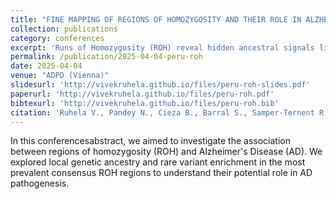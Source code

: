 ```yaml
---
title: "FINE MAPPING OF REGIONS OF HOMOZYGOSITY AND THEIR ROLE IN ALZHEIMER’S DISEASE: INSIGHTS FROM THE PERUVIAN AND MEXICAN POPULATIONS"
collection: publications
category: conferences
excerpt: 'Runs of Homozygosity (ROH) reveal hidden ancestral signals linked to Alzheimer’s Disease in Peruvian and Mexican populations — uncovering shared genomic regions enriched with African ancestry. This study highlights the power of population-specific ROH and ancestry mapping in understanding the genetic roots of Alzheimer’s disease.'
permalink: /publication/2025-04-04-peru-roh
date: 2025-04-04
venue: "ADPD (Vienna)"
slidesurl: 'http://vivekruhela.github.io/files/peru-roh-slides.pdf'
paperurl: 'http://vivekruhela.github.io/files/peru-roh.pdf'
bibtexurl: 'http://vivekruhela.github.io/files/peru-roh.bib'
citation: 'Ruhela V., Pandey N., Cieza B., Barral S., Samper-Ternent R., Montesinos R., Soto-Añari M., Wong R., Custodio N., Tosto G. 2025 April,FINE MAPPING OF REGIONS OF HOMOZYGOSITY AND THEIR ROLE IN ALZHEIMER’S DISEASE: INSIGHTS FROM THE PERUVIAN AND MEXICAN POPULATIONS. In <i>International Conference on Alzheimer's and Parkinson's Diseases and related neurological disorders (ADPD)</i>. http://dx.doi.org/10.13140/RG.2.2.15642.15048'
---
```

In this conferencesabstract, we aimed to investigate the association between regions of homozygosity (ROH) and Alzheimer's Disease (AD). We explored local genetic ancestry and rare variant enrichment in the most prevalent consensus ROH regions to understand their potential role in AD pathogenesis.